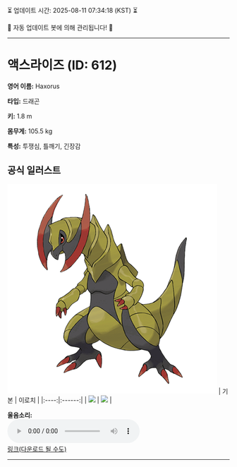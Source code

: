 
⏳ 업데이트 시간: 2025-08-11 07:34:18 (KST) ⏳

🤖 자동 업데이트 봇에 의해 관리됩니다! 🤖

---

# 액스라이즈 (ID: 612)
**영어 이름:** Haxorus

**타입:** 드래곤

**키:** 1.8 m

**몸무게:** 105.5 kg

**특성:** 투쟁심, 틀깨기, 긴장감

## 공식 일러스트
![](https://raw.githubusercontent.com/PokeAPI/sprites/master/sprites/pokemon/other/official-artwork/612.png)
| 기본 | 이로치 |
|:----:|:------:|
| <img src="http://play.pokemonshowdown.com/sprites/ani/haxorus.gif" width="200"> | <img src="http://play.pokemonshowdown.com/sprites/ani-shiny/haxorus.gif" width="200"> |

**울음소리:**<br><audio controls src="https://raw.githubusercontent.com/PokeAPI/cries/main/cries/pokemon/latest/612.ogg"></audio><br> [링크(다운로드 될 수도)](https://raw.githubusercontent.com/PokeAPI/cries/main/cries/pokemon/latest/612.ogg)


---

